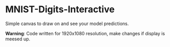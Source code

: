 # MNIST-Digits-Interactive

Simple canvas to draw on and see your model predictions.

**Warning**: Code written for 1920x1080 resolution, make changes if display is meesed up.

